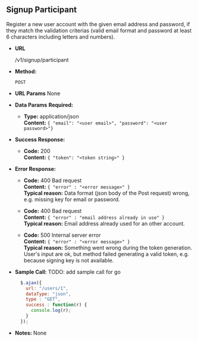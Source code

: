 **Signup Participant**
----
  Register a new user account with the given email address and password, if they match the validation criterias (valid email format and password at least 6 characters including letters and numbers).

* **URL**

  /v1/signup/participant

* **Method:**

  `POST`

*  **URL Params**
  None

* **Data Params**
  **Required:**
  * **Type:** application/json <br />
    **Content:** `{ "email": "<user email>", "password": "<user password>"}`

* **Success Response:**

  * **Code:** 200 <br />
    **Content:** `{ "token": "<token string>" }`

* **Error Response:**

  * **Code:** 400 Bad request <br />
    **Content:** `{ "error" : "<error message>" }` <br />
    **Typical reason:** Data format (json body of the Post request) wrong, e.g. missing key for email or password.

  * **Code:** 400 Bad request <br />
    **Content:** `{ "error" : "email address already in use" }` <br />
    **Typical reason:** Email address already used for an other account.

  * **Code:** 500 Internal server error <br />
    **Content:** `{ "error" : "<error message>" }` <br />
    **Typical reason:** Something went wrong during the token generation. User's input are ok, but method failed generating a valid token, e.g. because signing key is not available.

* **Sample Call:**
  TODO: add sample call for go

  ```javascript
    $.ajax({
      url: "/users/1",
      dataType: "json",
      type : "GET",
      success : function(r) {
        console.log(r);
      }
    });
  ```
* **Notes:**
  None